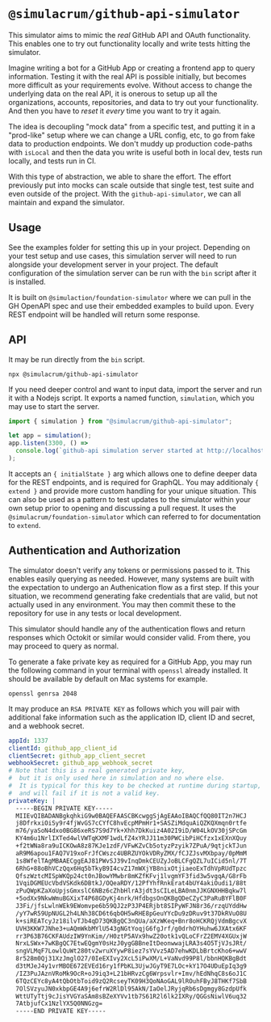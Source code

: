 # `@simulacrum/github-api-simulator`

This simulator aims to mimic the _real_ GitHub API and OAuth functionality. This enables one to try out functionality locally and write tests hitting the simulator.

Imagine writing a bot for a GitHub App or creating a frontend app to query information. Testing it with the real API is possible initially, but becomes more difficult as your requirements evolve. Without access to change the underlying data on the real API, it is onerous to setup up all the organizations, accounts, repositories, and data to try out your functionality. And then you have to _reset_ it _every_ time you want to try it again.

The idea is decoupling "mock data" from a specific test, and putting it in a "prod-like" setup where we can change a URL config, etc, to go from fake data to production endpoints. We don't muddy up production code-paths with `isLocal` and then the data you write is useful both in local dev, tests run locally, and tests run in CI.

With this type of abstraction, we able to share the effort. The effort previously put into mocks can scale outside that single test, test suite and even outside of the project. With the `github-api-simulator`, we can all maintain and expand the simulator.

## Usage

See the examples folder for setting this up in your project. Depending on your test setup and use cases, this simulation server will need to run alongside your development server in your project. The default configuration of the simulation server can be run with the `bin` script after it is installed.

It is built on `@simulaction/foundation-simulator` where we can pull in the GH OpenAPI spec and use their embedded examples to build upon. Every REST endpoint will be handled will return some response.

## API

It may be run directly from the `bin` script.

```shell
npx @simulacrum/github-api-simulator
```

If you need deeper control and want to input data, import the server and run it with a Nodejs script. It exports a named function, `simulation`, which you may use to start the server.

```js
import { simulation } from "@simulacrum/github-api-simulator";

let app = simulation();
app.listen(3300, () =>
  console.log(`github-api simulation server started at http://localhost:3300`)
);
```

It accepts an `{ initialState }` arg which allows one to define deeper data for the REST endpoints, and is required for GraphQL. You may additionaly `{ extend }` and provide more custom handling for your unique situation. This can also be used as a pattern to test updates to the simulator within your own setup prior to opening and discussing a pull request. It uses the `@simulacrum/foundation-simulator` which can referred to for documentation to `extend`.

## Authentication and Authorization

The simulator doesn't verify any tokens or permissions passed to it. This enables easily querying as needed. However, many systems are built with the expectation to undergo an Authenication flow as a first step. If this your situation, we recommend generating fake credentials that are valid, but not actually used in any environment. You may then commit these to the repository for use in any tests or local development.

This simulator should handle any of the authentication flows and return responses which Octokit or similar would consider valid. From there, you may proceed to query as normal.

To generate a fake private key as required for a GitHub App, you may run the following command in your terminal with `openssl` already installed. It should be available by default on Mac systems for example.

```shell
openssl genrsa 2048
```

It may produce an `RSA PRIVATE KEY` as follows which you will pair with additional fake information such as the application ID, client ID and secret, and a webhook secret.

```yml
appId: 1337
clientId: github_app_client_id
clientSecret: github_app_client_secret
webhookSecret: github_app_webhook_secret
# Note that this is a real generated private key,
#  but it is only used here in simulation and no where else.
#  It is typical for this key to be checked at runtime during startup,
#  and will fail if it is not a valid key.
privateKey: |
  -----BEGIN PRIVATE KEY-----
  MIIEvQIBADANBgkqhkiG9w0BAQEFAASCBKcwggSjAgEAAoIBAQCfQQ80IT2n7HCJ
  j8DfrkxiOiSy9r4fjWvGS7cCYfC8hvEcpMPmHr1+SASZiMdquAiQZKQXmqn0rtfe
  m76/yaSoN4dxo0BG86xeRS7S9d7Yk+Xhh7DkKuiz4A02I9iD/W04LkOV30jSPcGm
  KY4m6u1NrlIXTed4wlVWTqKXMF1wdLfZ4xYRJJ11m30PWCibPiHCfzx1xEXnXQuy
  +f2tWNa8ra9uICKOwA8z87KJe1zdF/VFwKZvCb5otyzPzyik7ZPuA/9qtjckTJun
  aR9M6apou1FAQ7V19xoFrJfCWszc4UBRZUYOkVDRyZMX/fCJZJsvMXbpay/0pMmM
  1s8WfelTAgMBAAECggEAJ81PWvSJ39vInqDmkCEUZyJoBLCFgQZL7uICid5nl/7T
  6RhG+88oBhVCzQqx6Hq5bTkyB9I4cvZ17mWXjYB8nixOtjiaeoExTdhVpRUdTpzc
  QfszWztcMISpWKQp24ct0nJBowYMwbr8mKZfKFvj1lvgmYF3fid3w5vgqA/G8rFb
  1VqiDGMEUcVbdVSKdk6DBtkJ/OQeaRDY/12PfYhfRnkErat4bUY4akiOudi1/88t
  zPuQWpKZaXoUpjsGmxslC6NBz6cZhbHlrA3jdt3sCILeLBA0nmJJKGNXHHBqkw7l
  +5odXx9NkwWmuBGXixT4P68GDyKj4nrk/HfdbgsOnQKBgQDeCZyC3PaRuBYFlB0F
  J3Fi/jfsLwlnWEk9EWomvpe6b59QJ2zP3JP4ERjbt8SIPyWFJN8r36/rzqUYddHw
  /yY7wR59UpNUGL2h4LNh38CD6t6qbOH5wRHE8pGeuYYcDu9zDRuv9t37DkRVuO8U
  k+siREATcyJz18ilvTJb4qD73QKBgQC3nQUa/aXzWKeq+Bnr8oHCKRQjVdmBgcvX
  UVH3KKW7JNhe3+uAQmWkbMYlU543gNGtYoqjG6fgJrf/g0drhOYHuhw6JXAtx6KF
  rr3P63B76CKFAUdzIW9YnKim//H0ztP5AVx9hwZ20otk1vQLoCFrZ2EMV4XGUxjW
  NrxLSWx+7wKBgQC7EtwEQgmY0sHzJ0ygGBBneItDeonwwajLRA3s4O5TjVJsJRt/
  sngVLMqF7LowlQuWt280tv2wruXYywP8iez7sYVvz5AD7ehwKDLbBrtcKho6+wwV
  8r528m0Qj31XzJmglO27/0IeEXIvy2XcL5iPwXM/L+VaNvd99P8l/bbnHQKBgBdt
  d3tMJeJ4y1vrMBOE672EVEd16ry1fPbKL3UjwJGyT9E7LOc+kY17O4UDuEpIq3g9
  /IZ3PuJAznVRoMk9OcR+oJ9iq3+L21bHRvzCg6Wrpsvlr+Imv/hEdNhqC8s6oJ1C
  6TQzCEYc8yA4tQbOtbToid9zQ2RcseyTK09H3QoNAoGAL9lROuhFByJ8THKf7SbB
  7OlSVzyuJN0xkbpGE4A9j6efrW2RlDl95AkN/IaOelJRyjqRb6sDgmgy8GzdpUfk
  WttUTyTtj9cJisYVGYaSAm8sBZeXYVv1tb7S61R2l6lk2IXRy/QGGsNiwlV6uq32
  7AtbjufCx1NzlYX5Q0NNGzg=
  -----END PRIVATE KEY-----
```
